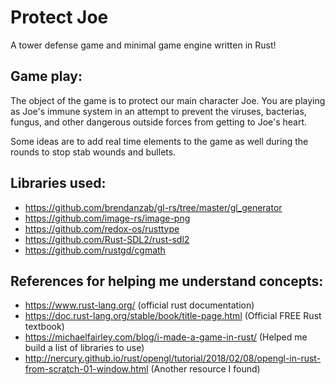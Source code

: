 # Protect Joe
A tower defense game and minimal game engine written in Rust!

## Game play: 
The object of the game is to protect our main character Joe. You are playing as Joe's immune system in an attempt to prevent the viruses, bacterias, fungus, and other dangerous outside forces from getting to Joe's heart. 

Some ideas are to add real time elements to the game as well during the rounds to stop stab wounds and bullets. 

## Libraries used: 
- https://github.com/brendanzab/gl-rs/tree/master/gl_generator
- https://github.com/image-rs/image-png
- https://github.com/redox-os/rusttype
- https://github.com/Rust-SDL2/rust-sdl2
- https://github.com/rustgd/cgmath

## References for helping me understand concepts: 
- https://www.rust-lang.org/ (official rust documentation)
- https://doc.rust-lang.org/stable/book/title-page.html (Official FREE Rust textbook)
- https://michaelfairley.com/blog/i-made-a-game-in-rust/ (Helped me build a list of libraries to use)
- http://nercury.github.io/rust/opengl/tutorial/2018/02/08/opengl-in-rust-from-scratch-01-window.html (Another resource I found)